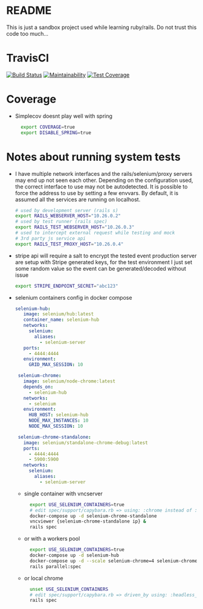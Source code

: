 # README

This is just a sandbox project used while learning ruby/rails. Do not trust this code too much...

# TravisCI

[![Build Status](https://travis-ci.com/cfroehli/market.svg?branch=master)](https://travis-ci.com/cfroehli/market)
[![Maintainability](https://api.codeclimate.com/v1/badges/4148b44ce36c5b1b02ed/maintainability)](https://codeclimate.com/github/cfroehli/market/maintainability)
[![Test Coverage](https://api.codeclimate.com/v1/badges/4148b44ce36c5b1b02ed/test_coverage)](https://codeclimate.com/github/cfroehli/market/test_coverage)

# Coverage

  * Simplecov doesnt play well with spring
    ~~~bash
      export COVERAGE=true
      export DISABLE_SPRING=true
    ~~~

# Notes about running system tests
  * I have multiple network interfaces and the rails/selenium/proxy servers
    may end up not seen each other. Depending on the configuration used, the correct
    interface to use may not be autodetected. It is possible to force the address to
    use by setting a few envvars. By default, it is assumed all the services are running
    on localhost.
    ~~~bash
    # used by development server (rails s)
    export RAILS_WEBSERVER_HOST="10.26.0.2"
    # used by test runner (rails spec)
    export RAILS_TEST_WEBSERVER_HOST="10.26.0.3"
    # used to intercept external request while testing and mock
    # 3rd party js service api
    export RAILS_TEST_PROXY_HOST="10.26.0.4"
    ~~~

  * stripe api will require a salt to encrypt the tested event
    production server are setup with Stripe generated keys, for the test environment
    I just set some random value so the event can be generated/decoded without issue
    ~~~bash
    export STRIPE_ENDPOINT_SECRET="abc123"
    ~~~


 * selenium containers config in docker compose
    ~~~yaml
    selenium-hub:
       image: selenium/hub:latest
       container_name: selenium-hub
       networks:
         selenium:
           aliases:
             - selenium-server
       ports:
         - 4444:4444
       environment:
         GRID_MAX_SESSION: 10

     selenium-chrome:
       image: selenium/node-chrome:latest
       depends_on:
         - selenium-hub
       networks:
         - selenium
       environment:
         HUB_HOST: selenium-hub
         NODE_MAX_INSTANCES: 10
         NODE_MAX_SESSION: 10

     selenium-chrome-standalone:
       image: selenium/standalone-chrome-debug:latest
       ports:
         - 4444:4444
         - 5900:5900
       networks:
         selenium:
           aliases:
             - selenium-server
     ~~~

   * single container with vncserver
     ~~~bash
       export USE_SELENIUM_CONTAINERS=true
       # edit spec/support/capybara.rb => using: :chrome instead of :headless_chrome
       docker-compose up -d selenium-chrome-standalone
       vncviewer {selenium-chrome-standalone ip} &
       rails spec
     ~~~

   * or with a workers pool
     ~~~bash
       export USE_SELENIUM_CONTAINERS=true
       docker-compose up -d selenium-hub
       docker-compose up -d --scale selenium-chrome=4 selenium-chrome
       rails parallel:spec
     ~~~

   * or local chrome
     ~~~bash
       unset USE_SELENIUM_CONTAINERS
       # edit spec/support/capybara.rb => driven_by using: :headless_chrome or :chrome
       rails spec
     ~~~
